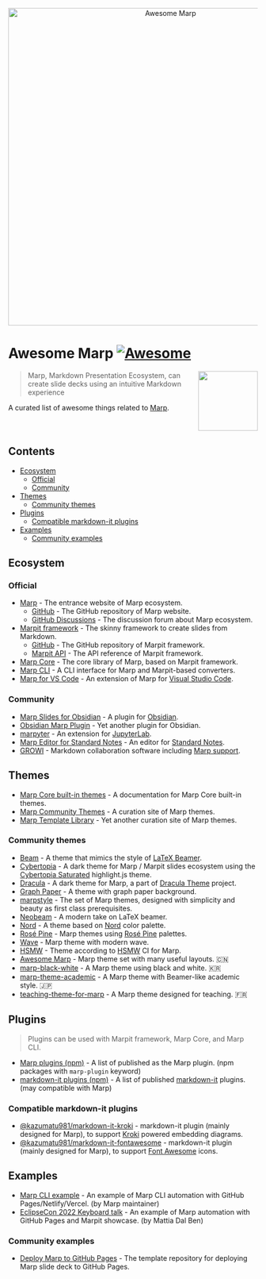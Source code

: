 <!-- lint disable awesome-git-repo-age -->

<p align="center">
  <img src="./awesome-marp.png" alt="Awesome Marp" width="640">
</p>

# Awesome Marp [![Awesome](https://awesome.re/badge-flat.svg)](https://awesome.re)

<a href="https://marp.app"><img src="https://marp.app/favicon.png" align="right" width="120" height="120" /></a>

> Marp, Markdown Presentation Ecosystem, can create slide decks using an intuitive Markdown experience

A curated list of awesome things related to [Marp].

[marp]: https://marp.app

<br clear="all" />

## Contents<!-- omit in toc -->

- [Ecosystem](#ecosystem)
  - [Official](#official)
  - [Community](#community)
- [Themes](#themes)
  - [Community themes](#community-themes)
- [Plugins](#plugins)
  - [Compatible markdown-it plugins](#compatible-markdown-it-plugins)
- [Examples](#examples)
  - [Community examples](#community-examples)

## Ecosystem

### Official

- [Marp] - The entrance website of Marp ecosystem.
  - [GitHub](https://github.com/marp-team/marp) - The GitHub repository of Marp website.
  - [GitHub Discussions](https://github.com/orgs/marp-team/discussions) - The discussion forum about Marp ecosystem.
- [Marpit framework](https://marpit.marp.app) - The skinny framework to create slides from Markdown.
  - [GitHub](https://github.com/marp-team/marpit) - The GitHub repository of Marpit framework.
  - [Marpit API](https://marpit-api.marp.app) - The API reference of Marpit framework.
- [Marp Core](https://github.com/marp-team/marp-core) - The core library of Marp, based on Marpit framework.
- [Marp CLI](https://github.com/marp-team/marp-cli) - A CLI interface for Marp and Marpit-based converters.
- [Marp for VS Code](https://github.com/marp-team/marp-vscode) - An extension of Marp for [Visual Studio Code](https://code.visualstudio.com/).

### Community

- [Marp Slides for Obsidian](https://github.com/samuele-cozzi/obsidian-marp-slides) - A plugin for [Obsidian](https://obsidian.md/).
- [Obsidian Marp Plugin](https://github.com/JichouP/obsidian-marp-plugin) - Yet another plugin for Obsidian.
- [marpyter](https://github.com/trungleduc/marpyter) - An extension for [JupyterLab](https://jupyter.org/).
- [Marp Editor for Standard Notes](https://github.com/TheodoreChu/marp-editor) - An editor for [Standard Notes](https://standardnotes.com/).
- [GROWI](https://github.com/weseek/growi/) - Markdown collaboration software including [Marp support](https://docs.growi.org/en/guide/features/presentation.html#what-are-growi-slide-and-marp-slide).

## Themes

- [Marp Core built-in themes](https://github.com/marp-team/marp-core/blob/main/themes/README.md) - A documentation for Marp Core built-in themes.
- [Marp Community Themes](https://rnd195.github.io/marp-community-themes/) - A curation site of Marp themes.
- [Marp Template Library](https://yoanbernabeu.github.io/MARP-Template-Library/) - Yet another curation site of Marp themes.

### Community themes

- [Beam](https://rnd195.github.io/marp-community-themes/theme/beam.html) - A theme that mimics the style of [LaTeX Beamer](https://www.ctan.org/pkg/beamer).
- [Cybertopia](https://github.com/noraj/cybertopia-marp) - A dark theme for Marp / Marpit slides ecosystem using the [Cybertopia Saturated](https://github.com/noraj/cybertopia-highlightjs) highlight.js theme.
- [Dracula](https://draculatheme.com/marp) - A dark theme for Marp, a part of [Dracula Theme](https://draculatheme.com/) project.
- [Graph Paper](https://rnd195.github.io/marp-community-themes/theme/graph_paper.html) - A theme with graph paper background.
- [marpstyle](https://github.com/cunhapaulo/marpstyle) - The set of Marp themes, designed with simplicity and beauty as first class prerequisites.
- [Neobeam](https://github.com/mikael-ros/neobeam) - A modern take on LaTeX beamer.
- [Nord](https://github.com/mastern2k3/marpit-nord-theme) - A theme based on [Nord](https://www.nordtheme.com/) color palette.
- [Rosé Pine](https://github.com/rainbowflesh/Rose-Pine-For-Marp) - Marp themes using [Rosé Pine](https://rosepinetheme.com/) palettes.
- [Wave](https://github.com/JuliusWiedemann/MarpThemeWave) - Marp theme with modern wave.
- [HSMW](https://git.hs-mittweida.de/marp/marp-theme-hsmw) - Theme according to [HSMW](https://www.hs-mittweida.de/) CI for Marp.
- [Awesome Marp](https://github.com/favourhong/Awesome-Marp) - Marp theme set with many useful layouts. 🇨🇳
- [marp-black-white](https://github.com/hyuunnn/marp-black-white) - A Marp theme using black and white. 🇰🇷
- [marp-theme-academic](https://github.com/kaisugi/marp-theme-academic) - A Marp theme with Beamer-like academic style. 🇯🇵
- [teaching-theme-for-marp](https://github.com/eyssette/teaching-theme-for-marp) - A Marp theme designed for teaching. 🇫🇷

## Plugins

> Plugins can be used with Marpit framework, Marp Core, and Marp CLI.

- [Marp plugins (npm)](https://www.npmjs.com/search?q=keywords:marp-plugin) - A list of published as the Marp plugin. (npm packages with `marp-plugin` keyword)
- [markdown-it plugins (npm)](https://www.npmjs.com/search?q=keywords:markdown-it-plugin) - A list of published [markdown-it](https://github.com/markdown-it/markdown-it) plugins. (may compatible with Marp)

<!--
### Marp plugins

This section will list Marp-specific plugins.
-->

### Compatible markdown-it plugins

- [@kazumatu981/markdown-it-kroki](https://github.com/kazumatu981/markdown-it-kroki) - markdown-it plugin (mainly designed for Marp), to support [Kroki](https://kroki.io/) powered embedding diagrams.
- [@kazumatu981/markdown-it-fontawesome](https://github.com/kazumatu981/markdown-it-fontawesome) - markdown-it plugin (mainly designed for Marp), to support [Font Awesome](https://fontawesome.com/) icons.

## Examples

- [Marp CLI example](https://github.com/yhatt/marp-cli-example) - An example of Marp CLI automation with GitHub Pages/Netlify/Vercel. (by Marp maintainer)
- [EclipseCon 2022 Keyboard talk](https://github.com/mattdibi/eclipsecon-keyboard-talk) - An example of Marp automation with GitHub Pages and Marpit showcase. (by Mattia Dal Ben)

### Community examples

- [Deploy Marp to GitHub Pages](https://github.com/ralexander-phi/marp-to-pages) - The template repository for deploying Marp slide deck to GitHub Pages.
